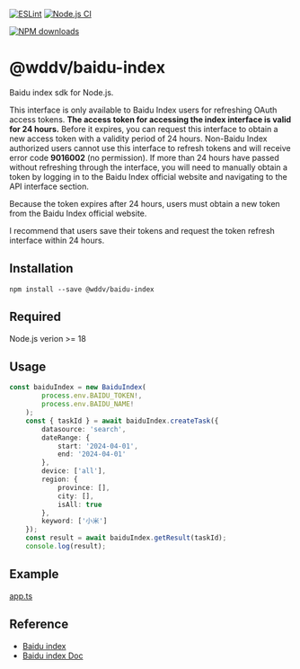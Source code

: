 [![ESLint](https://github.com/lampofaladdin/baidu-index/actions/workflows/eslint.yml/badge.svg)](https://github.com/lampofaladdin/baidu-index/actions/workflows/eslint.yml)
[![Node.js CI](https://github.com/lampofaladdin/baidu-index/actions/workflows/node.js.yml/badge.svg)](https://github.com/lampofaladdin/baidu-index/actions/workflows/node.js.yml)

[//]: # "[![npm version](https://badge.fury.io/js/@wddv/baidu-index)](https://badge.fury.io/js/@wddv/baidu-index)"

[![NPM downloads](http://img.shields.io/npm/dm/@wddv/baidu-index.svg?style=flat-square)](http://www.npmtrends.com/@wddv/baidu-index)

# @wddv/baidu-index

Baidu index sdk for Node.js.

This interface is only available to Baidu Index users for refreshing OAuth access tokens. **The access token for accessing the index interface is valid for 24 hours.** Before it expires, you can request this interface to obtain a new access token with a validity period of 24 hours. Non-Baidu Index authorized users cannot use this interface to refresh tokens and will receive error code **9016002** (no permission). If more than 24 hours have passed without refreshing through the interface, you will need to manually obtain a token by logging in to the Baidu Index official website and navigating to the API interface section.

Because the token expires after 24 hours, users must obtain a new token from the Baidu Index official website.

I recommend that users save their tokens and request the token refresh interface within 24 hours.

## Installation

```
npm install --save @wddv/baidu-index
```

## Required

Node.js verion >= 18

## Usage

```typescript
const baiduIndex = new BaiduIndex(
        process.env.BAIDU_TOKEN!,
        process.env.BAIDU_NAME!
    );
    const { taskId } = await baiduIndex.createTask({
        datasource: 'search',
        dateRange: {
            start: '2024-04-01',
            end: '2024-04-01'
        },
        device: ['all'],
        region: {
            province: [],
            city: [],
            isAll: true
        },
        keyword: ['小米']
    });
    const result = await baiduIndex.getResult(taskId);
    console.log(result);
```

## Example

[app.ts](example/app.ts)


## Reference

- [Baidu index](https://index.baidu.com/)
- [Baidu index Doc](https://dev2.baidu.com/content?sceneType=0&pageId=103441&nodeId=813&subhead=)
